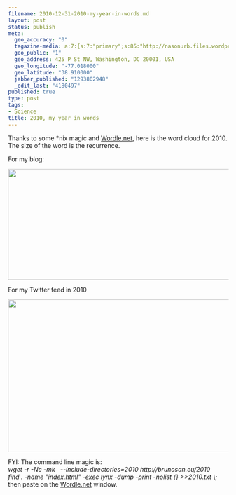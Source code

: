 ```yaml
--- 
filename: 2010-12-31-2010-my-year-in-words.md
layout: post
status: publish
meta: 
  geo_accuracy: "0"
  tagazine-media: a:7:{s:7:"primary";s:85:"http://nasonurb.files.wordpress.com/2010/12/bildschirmfoto-2010-12-30-um-17-48-34.png";s:6:"images";a:2:{s:93:"http://nasonurb.files.wordpress.com/2010/12/captura-de-pantalla-2010-12-30-a-las-11-59-19.png";a:6:{s:8:"file_url";s:93:"http://nasonurb.files.wordpress.com/2010/12/captura-de-pantalla-2010-12-30-a-las-11-59-19.png";s:5:"width";s:3:"843";s:6:"height";s:3:"334";s:4:"type";s:5:"image";s:4:"area";s:6:"281562";s:9:"file_path";s:0:"";}s:85:"http://nasonurb.files.wordpress.com/2010/12/bildschirmfoto-2010-12-30-um-17-48-34.png";a:6:{s:8:"file_url";s:85:"http://nasonurb.files.wordpress.com/2010/12/bildschirmfoto-2010-12-30-um-17-48-34.png";s:5:"width";s:3:"838";s:6:"height";s:3:"456";s:4:"type";s:5:"image";s:4:"area";s:6:"382128";s:9:"file_path";s:0:"";}}s:6:"videos";a:0:{}s:11:"image_count";s:1:"2";s:6:"author";s:7:"4180497";s:7:"blog_id";s:7:"8438084";s:9:"mod_stamp";s:19:"2010-12-31 13:42:27";}
  geo_public: "1"
  geo_address: 425 P St NW, Washington, DC 20001, USA
  geo_longitude: "-77.018000"
  geo_latitude: "38.910000"
  jabber_published: "1293802948"
  _edit_last: "4180497"
published: true
type: post
tags: 
- Science
title: 2010, my year in words
---
```

Thanks to some *nix magic and <a href="http://www.wordle.net/show/wrdl/2929181/brunosan.eu">Wordle.net</a>, here is the word cloud for 2010. The size of the word is the recurrence.

For my blog:

<a href="http://www.wordle.net/show/wrdl/2929181/brunosan.eu"><img class="aligncenter size-full wp-image-1253" title="Captura de pantalla 2010-12-30 a las 11.59.19" src="http://nasonurb.files.wordpress.com/2010/12/captura-de-pantalla-2010-12-30-a-las-11-59-19.png" alt="" width="640" height="253" /></a>

<!--more-->

For my Twitter feed in 2010

<a href="http://nasonurb.files.wordpress.com/2010/12/bildschirmfoto-2010-12-30-um-17-48-34.png"><img class="aligncenter size-full wp-image-1263" title="Bildschirmfoto 2010-12-30 um 17.48.34" src="http://nasonurb.files.wordpress.com/2010/12/bildschirmfoto-2010-12-30-um-17-48-34.png" alt="" width="640" height="348" /></a>

<!--more-->FYI: The command line magic is:

<address>wget -r -Nc -mk   --include-directories=2010 http://brunosan.eu/2010
</address> <address>find . -name "index.html" -exec lynx -dump -print -nolist {} &gt;&gt;2010.txt \;
</address>then paste on the <a href="http://www.wordle.net/show/wrdl/2929181/brunosan.eu">Wordle.net</a> window.
